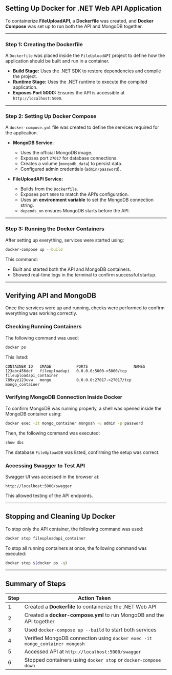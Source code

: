 ## **Setting Up Docker for .NET Web API Application**  

To containerize **FileUploadAPI**, a **Dockerfile** was created, and **Docker Compose** was set up to run both the API and MongoDB together.  

---

### **Step 1: Creating the Dockerfile**  
A `Dockerfile` was placed inside the `FileUploadAPI` project to define how the application should be built and run in a container.  

- **Build Stage:** Uses the .NET SDK to restore dependencies and compile the project.  
- **Runtime Stage:** Uses the .NET runtime to execute the compiled application.  
- **Exposes Port 5000:** Ensures the API is accessible at `http://localhost:5000`.  

---

### **Step 2: Setting Up Docker Compose**  
A `docker-compose.yml` file was created to define the services required for the application.  

- **MongoDB Service:**  
  - Uses the official MongoDB image.  
  - Exposes port `27017` for database connections.  
  - Creates a volume (`mongodb_data`) to persist data.  
  - Configured admin credentials (`admin/password`).  

- **FileUploadAPI Service:**  
  - Builds from the `Dockerfile`.  
  - Exposes port `5000` to match the API’s configuration.  
  - Uses an **environment variable** to set the MongoDB connection string.  
  - `depends_on` ensures MongoDB starts before the API.  

---

### **Step 3: Running the Docker Containers**  
After setting up everything, services were started using:  

```sh
docker-compose up --build
```  

This command:  
- Built and started both the API and MongoDB containers.  
- Showed real-time logs in the terminal to confirm successful startup.  

---

## **Verifying API and MongoDB**  
Once the services were up and running, checks were performed to confirm everything was working correctly.  

### **Checking Running Containers**  
The following command was used:  
```sh
docker ps
```  
This listed:  
```
CONTAINER ID   IMAGE           PORTS                    NAMES  
123abc456def   fileuploadapi   0.0.0.0:5000->5000/tcp   fileuploadapi_container  
789xyz123uvw   mongo           0.0.0.0:27017->27017/tcp mongo_container  
```  

### **Verifying MongoDB Connection Inside Docker**  
To confirm MongoDB was running properly, a shell was opened inside the MongoDB container using:  
```sh
docker exec -it mongo_container mongosh -u admin -p password
```  
Then, the following command was executed:  
```sh
show dbs
```  
The database `FileUploadDB` was listed, confirming the setup was correct.  

### **Accessing Swagger to Test API**  
Swagger UI was accessed in the browser at:  
```
http://localhost:5000/swagger
```  
This allowed testing of the API endpoints.  

---

## **Stopping and Cleaning Up Docker**  
To stop only the API container, the following command was used:  
```sh
docker stop fileuploadapi_container
```  
To stop all running containers at once, the following command was executed:  
```sh
docker stop $(docker ps -q)
```  

---

## **Summary of Steps**  

| **Step** | **Action Taken** |  
|----------|----------------|  
| 1 | Created a **Dockerfile** to containerize the .NET Web API |  
| 2 | Created a **docker-compose.yml** to run MongoDB and the API together |  
| 3 | Used `docker-compose up --build` to start both services |  
| 4 | Verified MongoDB connection using `docker exec -it mongo_container mongosh` |  
| 5 | Accessed API at `http://localhost:5000/swagger` |  
| 6 | Stopped containers using `docker stop` or `docker-compose down` |  
